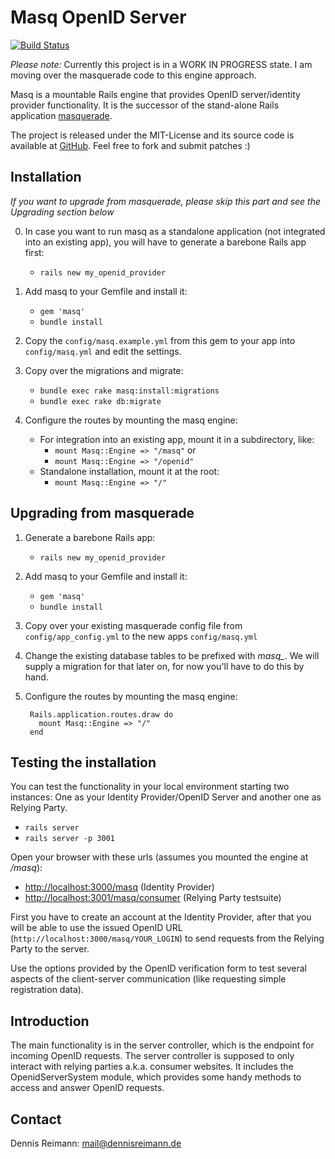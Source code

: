 # Masq OpenID Server

[![Build Status](https://secure.travis-ci.org/dbloete/masq.png)](http://travis-ci.org/dbloete/masq)

*Please note:* Currently this project is in a WORK IN PROGRESS state.
I am moving over the masquerade code to this engine approach.

Masq is a mountable Rails engine that provides OpenID server/identity provider functionality.
It is the successor of the stand-alone Rails application [masquerade](http://github.com/dbloete/masquerade/).

The project is released under the MIT-License and its source code is available at [GitHub](http://github.com/dbloete/masquerade/).
Feel free to fork and submit patches :)

## Installation

_If you want to upgrade from masquerade, please skip this part and see the Upgrading section below_

0. In case you want to run masq as a standalone application (not integrated into an existing app), you will have to generate a barebone Rails app first:
    * `rails new my_openid_provider`

1. Add masq to your Gemfile and install it:
    * `gem 'masq'`
    * `bundle install`

2. Copy the `config/masq.example.yml` from this gem to your app into `config/masq.yml` and edit the settings.

3. Copy over the migrations and migrate:
    * `bundle exec rake masq:install:migrations`
    * `bundle exec rake db:migrate`

4. Configure the routes by mounting the masq engine:
    * For integration into an existing app, mount it in a subdirectory, like:
        * `mount Masq::Engine => "/masq"` or
        * `mount Masq::Engine => "/openid"`
    * Standalone installation, mount it at the root:
        * `mount Masq::Engine => "/"`

## Upgrading from masquerade

1. Generate a barebone Rails app:
    * `rails new my_openid_provider`

2. Add masq to your Gemfile and install it:
    * `gem 'masq'`
    * `bundle install`

3. Copy over your existing masquerade config file from `config/app_config.yml` to the new apps `config/masq.yml`

4. Change the existing database tables to be prefixed with *masq_*. We will supply a migration for that later on, for now you'll have to do this by hand.

5. Configure the routes by mounting the masq engine:

        Rails.application.routes.draw do
          mount Masq::Engine => "/"
        end

## Testing the installation

You can test the functionality in your local environment starting two instances: One as
your Identity Provider/OpenID Server and another one as Relying Party.

  * `rails server`
  * `rails server -p 3001`

Open your browser with these urls (assumes you mounted the engine at */masq*):

* [http://localhost:3000/masq](http://localhost:3000/masq) (Identity Provider)
* [http://localhost:3001/masq/consumer](http://localhost:3001/masq/consumer) (Relying Party testsuite)

First you have to create an account at the Identity Provider, after that you will be able
to use the issued OpenID URL (`http://localhost:3000/masq/YOUR_LOGIN`) to send requests from the
Relying Party to the server.

Use the options provided by the OpenID verification form to test several aspects of the
client-server communication (like requesting simple registration data).

## Introduction

The main functionality is in the server controller, which is the endpoint for incoming
OpenID requests. The server controller is supposed to only interact with relying parties
a.k.a. consumer websites. It includes the OpenidServerSystem module, which provides some
handy methods to access and answer OpenID requests.

## Contact

Dennis Reimann: [mail@dennisreimann.de](mailto:mail@dennisreimann.de)
